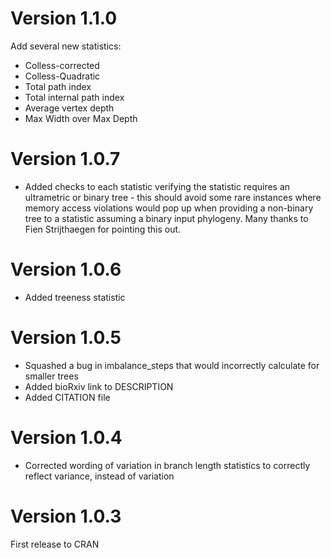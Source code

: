 # Version 1.1.0

Add several new statistics:
  - Colless-corrected
  - Colless-Quadratic
  - Total path index
  - Total internal path index
  - Average vertex depth
  - Max Width over Max Depth

# Version 1.0.7
- Added checks to each statistic verifying the statistic requires an ultrametric
or binary tree - this should avoid some rare instances where memory access 
violations would pop up when providing a non-binary tree to a statistic 
assuming a binary input phylogeny. Many thanks to Fien Strijthaegen for 
pointing this out.

# Version 1.0.6
- Added treeness statistic

# Version 1.0.5
- Squashed a bug in imbalance_steps that would incorrectly calculate for smaller
trees
- Added bioRxiv link to DESCRIPTION
- Added CITATION file

# Version 1.0.4
- Corrected wording of variation in branch length statistics to correctly
reflect variance, instead of variation

# Version 1.0.3
First release to CRAN
